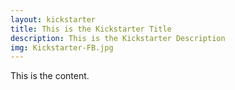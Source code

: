 ```yaml
---
layout: kickstarter
title: This is the Kickstarter Title
description: This is the Kickstarter Description
img: Kickstarter-FB.jpg
---
```


This is the content.

